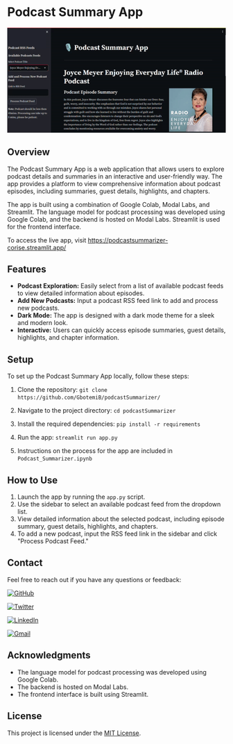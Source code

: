 # Podcast Summary App

![Animated GIF](/images/demo.gif)

## Overview

The Podcast Summary App is a web application that allows users to explore podcast details and summaries in an interactive and user-friendly way. The app provides a platform to view comprehensive information about podcast episodes, including summaries, guest details, highlights, and chapters.

The app is built using a combination of Google Colab, Modal Labs, and Streamlit. The language model for podcast processing was developed using Google Colab, and the backend is hosted on Modal Labs. Streamlit is used for the frontend interface.

To access the live app, visit https://podcastsummarizer-corise.streamlit.app/

## Features

- **Podcast Exploration:** Easily select from a list of available podcast feeds to view detailed information about episodes.
- **Add New Podcasts:** Input a podcast RSS feed link to add and process new podcasts.
- **Dark Mode:** The app is designed with a dark mode theme for a sleek and modern look.
- **Interactive:** Users can quickly access episode summaries, guest details, highlights, and chapter information.

## Setup

To set up the Podcast Summary App locally, follow these steps:

1. Clone the repository: `git clone https://github.com/GbotemiB/podcastSummarizer/`

2. Navigate to the project directory: `cd podcastSummarizer`

3. Install the required dependencies:  `pip install -r requirements`

4. Run the app: `streamlit run app.py`
   
5. Instructions on the process for the app are included in `Podcast_Summarizer.ipynb`


## How to Use

1. Launch the app by running the `app.py` script.
2. Use the sidebar to select an available podcast feed from the dropdown list.
3. View detailed information about the selected podcast, including episode summary, guest details, highlights, and chapters.
4. To add a new podcast, input the RSS feed link in the sidebar and click "Process Podcast Feed."

## Contact

Feel free to reach out if you have any questions or feedback:


[![GitHub](https://img.shields.io/badge/github-%23121011.svg?style=for-the-badge&logo=github&logoColor=white)](https://github.com/gbotemiB)

[![Twitter](https://img.shields.io/badge/Twitter-%231DA1F2.svg?style=for-the-badge&logo=Twitter&logoColor=white)](https://twitter.com/_oluwagbotty)

[![LinkedIn](https://img.shields.io/badge/linkedin-%230077B5.svg?style=for-the-badge&logo=linkedin&logoColor=white)](https://www.linkedin.com/in/emmanuel-bolarinwa/)

[![Gmail](https://img.shields.io/badge/Gmail-D14836?style=for-the-badge&logo=gmail&logoColor=white)](mailto:gbotemibolarinwa@gmail.com)


## Acknowledgments

- The language model for podcast processing was developed using Google Colab.
- The backend is hosted on Modal Labs.
- The frontend interface is built using Streamlit.

## License

This project is licensed under the [MIT License](LICENSE).
